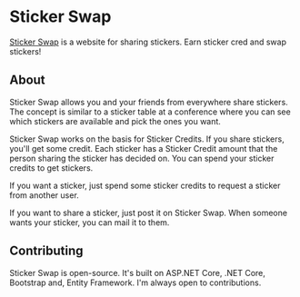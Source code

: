 # Sticker Swap 

[Sticker Swap](https://stickerswap.io) is a website for sharing stickers. Earn sticker cred and swap stickers! 

## About 

Sticker Swap allows you and your friends from everywhere share stickers. The concept is similar to a sticker table at a conference where you can see which stickers are available and pick the ones you want. 

Sticker Swap works on the basis for Sticker Credits. If you share stickers, you'll get some credit. Each sticker has a Sticker Credit amount that the person sharing the sticker has decided on. You can spend your sticker credits to get stickers. 

If you want a sticker, just spend some sticker credits to request a sticker from another user. 

If you want to share a sticker, just post it on Sticker Swap. When someone wants your sticker, you can mail it to them. 

## Contributing

Sticker Swap is open-source. It's built on ASP.NET Core, .NET Core, Bootstrap and, Entity Framework. I'm always open to contributions. 
